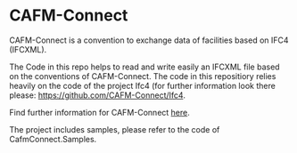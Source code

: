 # CAFM-Connect
CAFM-Connect is a convention to exchange data of facilities based on IFC4 (IFCXML).

The Code in this repo helps to read and write easily an IFCXML file based on the conventions of CAFM-Connect.
The code in this repositiory relies heavily on the code of the project Ifc4 (for further information look there please: https://github.com/CAFM-Connect/Ifc4.

Find further information for CAFM-Connect [here](https://github.com/CAFM-Connect/CAFM-Connect/wiki).

The project includes samples, please refer to the code of CafmConnect.Samples.